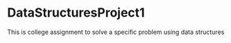 # DataStructuresProject1
This is college assignment to solve a specific problem using data structures 
